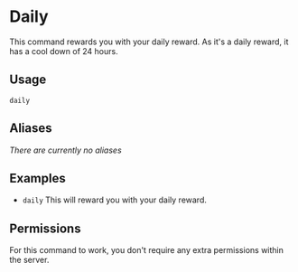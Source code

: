 # Daily
This command rewards you with your daily reward. As it's a daily reward, it has a cool down of 24 hours.

## Usage
`daily`

## Aliases
*There are currently no aliases*

## Examples
- `daily` This will reward you with your daily reward.

## Permissions
For this command to work, you don't require any extra permissions within the server.